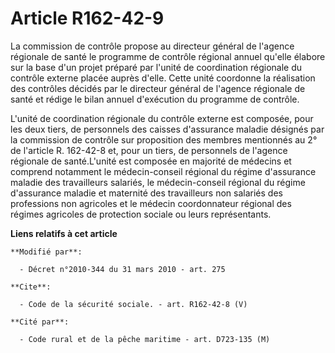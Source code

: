 # Article R162-42-9

La commission de contrôle propose au directeur général de l'agence régionale de santé le programme de contrôle régional
annuel qu'elle élabore sur la base d'un projet préparé par l'unité de coordination régionale du contrôle externe placée
auprès d'elle. Cette unité coordonne la réalisation des contrôles décidés par le directeur général de l'agence régionale de
santé et rédige le bilan annuel d'exécution du programme de contrôle.

L'unité de coordination régionale du contrôle externe est composée, pour les deux tiers, de personnels des caisses
d'assurance maladie désignés par la commission de contrôle sur proposition des membres mentionnés au 2° de l'article R.
162-42-8 et, pour un tiers, de personnels de l'agence régionale de santé.L'unité est composée en majorité de médecins et
comprend notamment le médecin-conseil régional du régime d'assurance maladie des travailleurs salariés, le médecin-conseil
régional du régime d'assurance maladie et maternité des travailleurs non salariés des professions non agricoles et le médecin
coordonnateur régional des régimes agricoles de protection sociale ou leurs représentants.

**Liens relatifs à cet article**

	**Modifié par**:

	  - Décret n°2010-344 du 31 mars 2010 - art. 275

	**Cite**:

	  - Code de la sécurité sociale. - art. R162-42-8 (V)

	**Cité par**:

	  - Code rural et de la pêche maritime - art. D723-135 (M)
